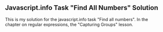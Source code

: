## Javascript.info Task "Find All Numbers" Solution

This is my solution for the javascript.info task "Find all numbers".  In the chapter on regular expressions, the "Capturing Groups" lesson.